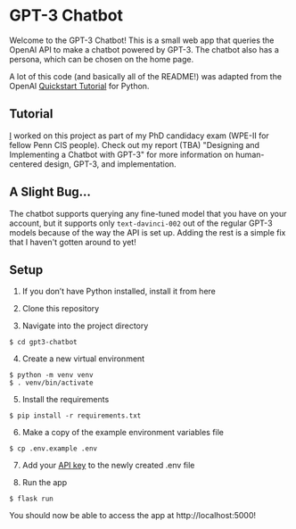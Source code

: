 # GPT-3 Chatbot
Welcome to the GPT-3 Chatbot! This is a small web app that queries the OpenAI
API to make a chatbot powered by GPT-3. The chatbot also has a persona, which
can be chosen on the home page.

A lot of this code (and basically all of the README!) was adapted from the
OpenAI [Quickstart Tutorial](https://github.com/openai/openai-quickstart-python)
for Python.

## Tutorial
[I](https://alyssahwang.com) worked on this project as part of my PhD candidacy exam
(WPE-II for fellow Penn CIS people). Check out my report (TBA) "Designing and
Implementing a Chatbot with GPT-3" for more information on human-centered
design, GPT-3, and implementation.

## A Slight Bug...
The chatbot supports querying any fine-tuned model that you have on your
account, but it supports only `text-davinci-002` out of the regular GPT-3
models because of the way the API is set up. Adding the rest is a simple fix
that I haven't gotten around to yet!

## Setup
1. If you don’t have Python installed, install it from here

2. Clone this repository

3. Navigate into the project directory

```
$ cd gpt3-chatbot
```

4. Create a new virtual environment

```
$ python -m venv venv
$ . venv/bin/activate
```

5. Install the requirements

```
$ pip install -r requirements.txt
```

6. Make a copy of the example environment variables file

```
$ cp .env.example .env
```

7. Add your [API key](https://beta.openai.com/account/api-keys) to the newly
created .env file

8. Run the app

```
$ flask run
```

You should now be able to access the app at http://localhost:5000!